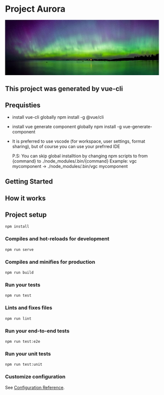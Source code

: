 # Project Aurora

<img src='aurora.jpg' style='position:relative;margin:auto' />

## This project was generated by vue-cli

## Prequisties

-   install vue-cli globally
    npm install -g @vue/cli

-   install vue generate component globally
    npm install -g vue-generate-component

-   It is preferred to use vscode (for workspace, user settings, format sharing), but of course you can use your prefrred IDE

    P.S: You can skip global installtion by changing npm scripts to from {command} to ./node_modules/.bin/{command}
    Example: vgc mycomponent -> ./node_modules/.bin/vgc mycomponent

## Getting Started

## How it works

## Project setup

```
npm install
```

### Compiles and hot-reloads for development

```
npm run serve
```

### Compiles and minifies for production

```
npm run build
```

### Run your tests

```
npm run test
```

### Lints and fixes files

```
npm run lint
```

### Run your end-to-end tests

```
npm run test:e2e
```

### Run your unit tests

```
npm run test:unit
```

### Customize configuration

See [Configuration Reference](https://cli.vuejs.org/config/).
